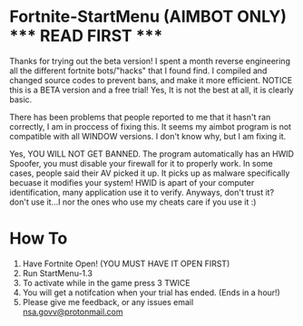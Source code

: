 # Fortnite-StartMenu (AIMBOT ONLY) *** READ FIRST ***
Thanks for trying out the beta version! 
I spent a month reverse engineering all the different fortnite bots/"hacks" that I found find. 
I compiled and changed source codes to prevent bans, and make it more efficient. 
NOTICE this is a BETA version and a free trial! Yes, It is not the best at all, it is clearly basic. 

There has been problems that people reported to me that it hasn't ran correctly, I am in proccess of fixing this.
It seems my aimbot program is not compatible with all WINDOW versions. I don't know why, but I am fixing it.

Yes, YOU WILL NOT GET BANNED. The program automatically has an HWID Spoofer, you must disable your firewall for it to properly work. In some cases, people said their AV picked it up. It picks up as malware specifically becuase it modifies your system! HWID is apart of your computer identification, many application use it to verify. Anyways, don't trust it? don't use it...I nor the ones who use my cheats care if you use it :) 
# How To
1. Have Fortnite Open! (YOU MUST HAVE IT OPEN FIRST)
2. Run StartMenu-1.3
3. To activate while in the game press 3 TWICE
4. You will get a notifcation when your trial has ended. (Ends in a hour!)
5. Please give me feedback, or any issues email nsa.govv@protonmail.com

